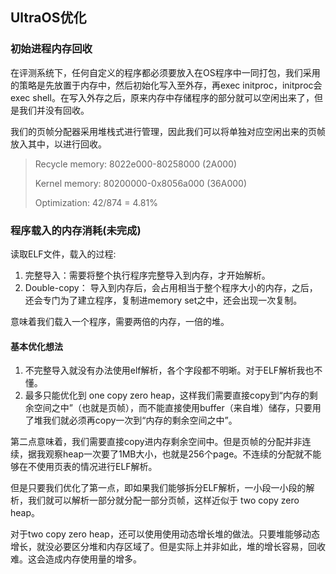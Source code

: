 ## UltraOS优化

### 初始进程内存回收

在评测系统下，任何自定义的程序都必须要放入在OS程序中一同打包，我们采用的策略是先放置于内存中，然后初始化写入至外存，再exec initproc，initproc会exec shell。在写入外存之后，原来内存中存储程序的部分就可以空闲出来了，但是我们并没有回收。

我们的页帧分配器采用堆栈式进行管理，因此我们可以将单独对应空闲出来的页帧放入其中，以进行回收。

> Recycle memory: 8022e000-80258000 (2A000)
> 
> Kernel memory: 80200000-0x8056a000 (36A000)
>
> Optimization: 42/874 = 4.81%


### 程序载入的内存消耗(未完成)

读取ELF文件，载入的过程:

1. 完整导入：需要将整个执行程序完整导入到内存，才开始解析。
2. Double-copy： 导入到内存后，会占用相当于整个程序大小的内存，之后，还会专门为了建立程序，复制进memory set之中，还会出现一次复制。

意味着我们载入一个程序，需要两倍的内存，一倍的堆。

#### 基本优化想法

1. 不完整导入就没有办法使用elf解析，各个字段都不明晰。对于ELF解析我也不懂。
2. 最多只能优化到 one copy zero heap，这样我们需要直接copy到“内存的剩余空间之中”（也就是页帧），而不能直接使用buffer（来自堆）储存，只要用了堆我们就必须再copy一次到“内存的剩余空间之中”。

第二点意味着，我们需要直接copy进内存剩余空间中。但是页帧的分配并非连续，据我观察heap一次要了1MB大小，也就是256个page。不连续的分配就不能够在不使用页表的情况进行ELF解析。

但是只要我们优化了第一点，即如果我们能够拆分ELF解析，一小段一小段的解析，我们就可以解析一部分就分配一部分页帧，这样近似于 two copy zero heap。

对于two copy zero heap，还可以使用使用动态增长堆的做法。只要堆能够动态增长，就没必要区分堆和内存区域了。但是实际上并非如此，堆的增长容易，回收难。这会造成内存使用量的增多。